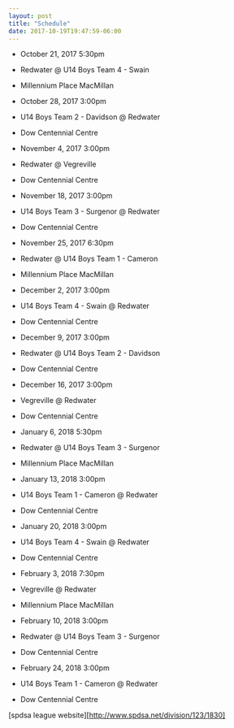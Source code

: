```yaml
---
layout: post
title: "Schedule"
date: 2017-10-19T19:47:59-06:00
---
```


-    October 21, 2017 5:30pm		
-    Redwater @ U14 Boys Team 4 - Swain
-    Millennium Place MacMillan

-    October 28, 2017 3:00pm		
-    U14 Boys Team 2 - Davidson @ Redwater 
-    Dow Centennial Centre

-    November 4, 2017 3:00pm		
-    Redwater @ Vegreville
-    Dow Centennial Centre

-    November 18, 2017 3:00pm
-    U14 Boys Team 3 - Surgenor @ Redwater 
-    Dow Centennial Centre

-    November 25, 2017 6:30pm
-    Redwater @ U14 Boys Team 1 - Cameron 
-    Millennium Place MacMillan

 -   December 2, 2017 3:00pm
 -  U14 Boys Team 4 - Swain @ Redwater
 -  Dow Centennial Centre
 
 -  December 9, 2017 3:00pm
 -  Redwater @ U14 Boys Team 2 - Davidson
 -  Dow Centennial Centre
 
 -  December 16, 2017 3:00pm
 -  Vegreville @ Redwater
 -  Dow Centennial Centre
 
 -  January 6, 2018 5:30pm
 -  Redwater @ U14 Boys Team 3 - Surgenor 
 -  Millennium Place MacMillan
 
 -  January 13, 2018 3:00pm
 -  U14 Boys Team 1 - Cameron @ Redwater 
 -  Dow Centennial Centre
 
 -  January 20, 2018 3:00pm
 -  U14 Boys Team 4 - Swain @ Redwater
 -  Dow Centennial Centre
 
 -  February 3, 2018 7:30pm
 -  Vegreville @ Redwater 
 -  Millennium Place MacMillan
 
 -  February 10, 2018 3:00pm
 -  Redwater @ U14 Boys Team 3 - Surgenor
 -  Dow Centennial Centre
 
 -  February 24, 2018 3:00pm
 -  U14 Boys Team 1 - Cameron @ Redwater
 -  Dow Centennial Centre

[spdsa league website][http://www.spdsa.net/division/123/1830]
